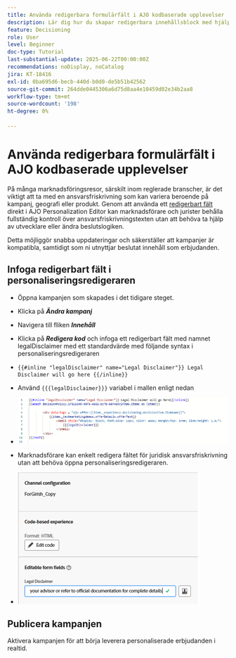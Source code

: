 ```yaml
---
title: Använda redigerbara formulärfält i AJO kodbaserade upplevelser
description: Lär dig hur du skapar redigerbara innehållsblock med hjälp av interna formulärfält i Adobe Journey Optimizer kodbaserade upplevelsemallar som ger marknadsförarna möjlighet att använda dynamiskt, återanvändbart kampanjinnehåll.
feature: Decisioning
role: User
level: Beginner
doc-type: Tutorial
last-substantial-update: 2025-06-22T00:00:00Z
recommendations: noDisplay, noCatalog
jira: KT-18416
exl-id: 0ba695d6-becb-440d-b0d0-de5b51b42562
source-git-commit: 264dde0445306a6d75d8aa4e10459d02e34b2aa8
workflow-type: tm+mt
source-wordcount: '198'
ht-degree: 0%

---
```


# Använda redigerbara formulärfält i AJO kodbaserade upplevelser

På många marknadsföringsresor, särskilt inom reglerade branscher, är det viktigt att ta med en ansvarsfriskrivning som kan variera beroende på kampanj, geografi eller produkt. Genom att använda ett [redigerbart fält](https://experienceleague.adobe.com/en/docs/journey-optimizer-learn/tutorials/channels/code-based-experience-channel/form-fields-in-code-based-experiences) direkt i AJO Personalization Editor kan marknadsförare och jurister behålla fullständig kontroll över ansvarsfriskrivningstexten utan att behöva ta hjälp av utvecklare eller ändra beslutslogiken.

Detta möjliggör snabba uppdateringar och säkerställer att kampanjer är kompatibla, samtidigt som ni utnyttjar beslutat innehåll som erbjudanden.

## Infoga redigerbart fält i personaliseringsredigeraren

- Öppna kampanjen som skapades i det tidigare steget.
- Klicka på _**Ändra kampanj**_
- Navigera till fliken _**Innehåll**_
- Klicka på _**Redigera kod**_ och infoga ett redigerbart fält med namnet legalDisclaimer med ett standardvärde med följande syntax i personaliseringsredigeraren

- 
  <pre><code>&#123;&#123;#inline &quot;legalDisclaimer&quot; name=&quot;Legal Disclaimer&quot;&#125;&#125; Legal Disclaimer will go here &#123;&#123;/inline&#125;&#125;</code></pre>

- Använd <code>{{{legalDisclaimer}}}</code> variabel i mallen enligt nedan

- ![redigerbara fält](assets/editable-fields.png)

- Marknadsförare kan enkelt redigera fältet för juridisk ansvarsfriskrivning utan att behöva öppna personaliseringsredigeraren.
- ![editable-field-marketer](assets/editable-field-marketer-view.png)



## Publicera kampanjen

Aktivera kampanjen för att börja leverera personaliserade erbjudanden i realtid.
